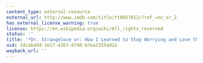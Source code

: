 ```yaml
---
content_type: external-resource
external_url: http://www.imdb.com/title/tt0057012/?ref_=nv_sr_2
has_external_license_warning: true
license: https://en.wikipedia.org/wiki/All_rights_reserved
status: ''
title: '*Dr. Strangelove or: How I Learned to Stop Worrying and Love the Bomb*'
uid: 2dcabddd-3e17-4267-8740-67ea2255ed2a
wayback_url: ''
---
```

